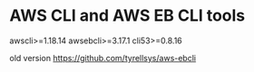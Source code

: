 # AWS CLI and AWS EB CLI tools

awscli>=1.18.14
awsebcli>=3.17.1
cli53>=0.8.16

old version
https://github.com/tyrellsys/aws-ebcli
